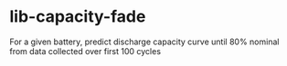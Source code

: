 # lib-capacity-fade
For a given battery, predict discharge capacity curve until 80% nominal from data collected over first 100 cycles
